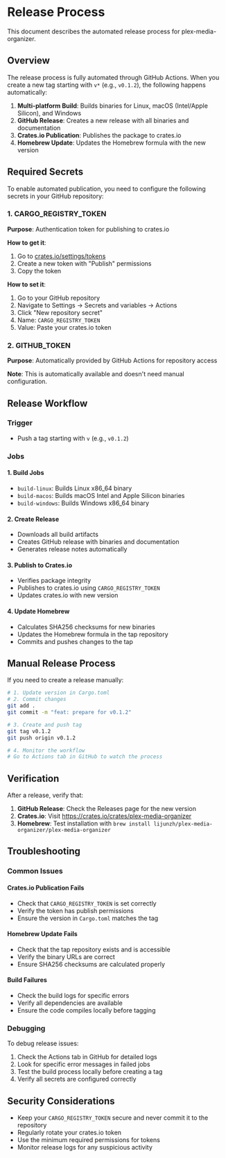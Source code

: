 # Release Process

This document describes the automated release process for plex-media-organizer.

## Overview

The release process is fully automated through GitHub Actions. When you create a new tag starting with `v*` (e.g., `v0.1.2`), the following happens automatically:

1. **Multi-platform Build**: Builds binaries for Linux, macOS (Intel/Apple Silicon), and Windows
2. **GitHub Release**: Creates a new release with all binaries and documentation
3. **Crates.io Publication**: Publishes the package to crates.io
4. **Homebrew Update**: Updates the Homebrew formula with the new version

## Required Secrets

To enable automated publication, you need to configure the following secrets in your GitHub repository:

### 1. CARGO_REGISTRY_TOKEN

**Purpose**: Authentication token for publishing to crates.io

**How to get it**:
1. Go to [crates.io/settings/tokens](https://crates.io/settings/tokens)
2. Create a new token with "Publish" permissions
3. Copy the token

**How to set it**:
1. Go to your GitHub repository
2. Navigate to Settings → Secrets and variables → Actions
3. Click "New repository secret"
4. Name: `CARGO_REGISTRY_TOKEN`
5. Value: Paste your crates.io token

### 2. GITHUB_TOKEN

**Purpose**: Automatically provided by GitHub Actions for repository access

**Note**: This is automatically available and doesn't need manual configuration.

## Release Workflow

### Trigger
- Push a tag starting with `v` (e.g., `v0.1.2`)

### Jobs

#### 1. Build Jobs
- `build-linux`: Builds Linux x86_64 binary
- `build-macos`: Builds macOS Intel and Apple Silicon binaries
- `build-windows`: Builds Windows x86_64 binary

#### 2. Create Release
- Downloads all build artifacts
- Creates GitHub release with binaries and documentation
- Generates release notes automatically

#### 3. Publish to Crates.io
- Verifies package integrity
- Publishes to crates.io using `CARGO_REGISTRY_TOKEN`
- Updates crates.io with new version

#### 4. Update Homebrew
- Calculates SHA256 checksums for new binaries
- Updates the Homebrew formula in the tap repository
- Commits and pushes changes to the tap

## Manual Release Process

If you need to create a release manually:

```bash
# 1. Update version in Cargo.toml
# 2. Commit changes
git add .
git commit -m "feat: prepare for v0.1.2"

# 3. Create and push tag
git tag v0.1.2
git push origin v0.1.2

# 4. Monitor the workflow
# Go to Actions tab in GitHub to watch the process
```

## Verification

After a release, verify that:

1. **GitHub Release**: Check the Releases page for the new version
2. **Crates.io**: Visit https://crates.io/crates/plex-media-organizer
3. **Homebrew**: Test installation with `brew install lijunzh/plex-media-organizer/plex-media-organizer`

## Troubleshooting

### Common Issues

#### Crates.io Publication Fails
- Check that `CARGO_REGISTRY_TOKEN` is set correctly
- Verify the token has publish permissions
- Ensure the version in `Cargo.toml` matches the tag

#### Homebrew Update Fails
- Check that the tap repository exists and is accessible
- Verify the binary URLs are correct
- Ensure SHA256 checksums are calculated properly

#### Build Failures
- Check the build logs for specific errors
- Verify all dependencies are available
- Ensure the code compiles locally before tagging

### Debugging

To debug release issues:

1. Check the Actions tab in GitHub for detailed logs
2. Look for specific error messages in failed jobs
3. Test the build process locally before creating a tag
4. Verify all secrets are configured correctly

## Security Considerations

- Keep your `CARGO_REGISTRY_TOKEN` secure and never commit it to the repository
- Regularly rotate your crates.io token
- Use the minimum required permissions for tokens
- Monitor release logs for any suspicious activity
